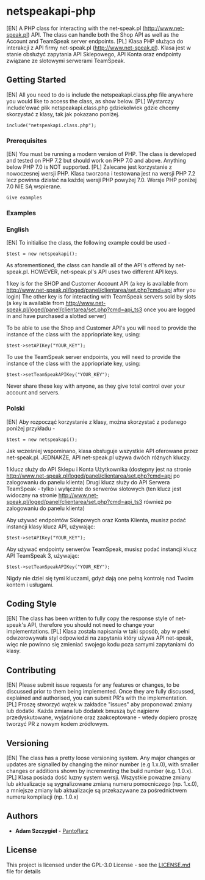 # netspeakapi-php

[EN] A PHP class for interacting with the net-speak.pl (http://www.net-speak.pl) API. The class can handle both the Shop API as well as the Account and TeamSpeak server endpoints.
[PL] Klasa PHP służąca do interakcji z API firmy net-speak.pl (http://www.net-speak.pl). Klasa jest w stanie obsłużyć zapytania API Sklepowego, API Konta oraz endpointy związane ze slotowymi serwerami TeamSpeak.

## Getting Started

[EN] All you need to do is include the netspeakapi.class.php file anywhere you would like to access the class, as show below.
[PL] Wystarczy include'ować plik netspeakapi.class.php gdziekolwiek gdzie chcemy skorzystać z klasy, tak jak pokazano poniżej.

```
include("netspeakapi.class.php");
```

### Prerequisites

[EN] You must be running a modern version of PHP. The class is developed and tested on PHP 7.2 but should work on PHP 7.0 and above. Anything below PHP 7.0 is NOT supported.
[PL] Zalecane jest korzystanie z nowoczesnej wersji PHP. Klasa tworzona i testowana jest na wersji PHP 7.2 lecz powinna działać na każdej wersji PHP powyżej 7.0. Wersje PHP poniżej 7.0 NIE SĄ wspierane.

```
Give examples
```

### Examples
### English

[EN] To initialise the class, the following example could be used -

```
$test = new netspeakapi();
```

As aforementioned, the class can handle all of the API's offered by net-speak.pl. HOWEVER, net-speak.pl's API uses two different API keys. 

1 key is for the SHOP and Customer Account API (a key is available from http://www.net-speak.pl/loged/panel/clientarea/set.php?cmd=api after you login)
The other key is for interacting with TeamSpeak servers sold by slots (a key is available from http://www.net-speak.pl/loged/panel/clientarea/set.php?cmd=api_ts3 once you are logged in and have purchased a slotted server)

To be able to use the Shop and Customer API's you will need to provide the instance of the class with the appriopriate key, using:

```
$test->setAPIKey("YOUR_KEY");
```

To use the TeamSpeak server endpoints, you will need to provide the instance of the class with the appriopriate key, using:

```
$test->setTeamSpeakAPIKey("YOUR_KEY");
```

Never share these key with anyone, as they give total control over your account and servers.

### Polski

[EN] Aby rozpocząć korzystanie z klasy, można skorzystać z podanego poniżej przykładu -

```
$test = new netspeakapi();
```

Jak wcześniej wspominano, klasa obsługuje wszystkie API oferowane przez net-speak.pl. JEDNAKŻE, API net-speak.pl używa dwóch różnych kluczy.

1 klucz służy do API Sklepu i Konta Użytkownika (dostępny jest na stronie http://www.net-speak.pl/loged/panel/clientarea/set.php?cmd=api po zalogowaniu do panelu klienta)
Drugi klucz służy do API Serwera TeamSpeak - tylko i wyłącznie do serwerów slotowych (ten klucz jest widoczny na stronie http://www.net-speak.pl/loged/panel/clientarea/set.php?cmd=api_ts3 również po zalogowaniu do panelu klienta)

Aby używać endpointów Sklepowych oraz Konta Klienta, musisz podać instancji klasy klucz API, używając:

```
$test->setAPIKey("YOUR_KEY");
```

Aby używać endpointy serwerów TeamSpeak, musisz podać instancji klucz API TeamSpeak 3, używając:

```
$test->setTeamSpeakAPIKey("YOUR_KEY");
```

Nigdy nie dziel się tymi kluczami, gdyż dają one pełną kontrolę nad Twoim kontem i usługami.

## Coding Style

[EN] The class has been written to fully copy the response style of net-speak's API, therefore you should not need to change your implementations.
[PL] Klasa została napisania w taki sposób, aby w pełni odwzorowywała styl odpowiedzi na zapytania który używa API net-speak, więc nie powinno się zmieniać swojego kodu poza samymi zapytaniami do klasy.

## Contributing

[EN] Please submit issue requests for any features or changes, to be discussed prior to them being implemented. Once they are fully discussed, explained and authorised, you can submit PR's with the implementation.
[PL] Proszę stworzyć wątek w zakładce "issues" aby proponować zmiany lub dodatki. Każda zmiana lub dodatek bmuszą być najpierw przedyskutowane, wyjaśnione oraz zaakceptowane - wtedy dopiero proszę tworzyć PR z nowym kodem zródłowym.

## Versioning

[EN] The class has a pretty loose versioning system. Any major changes or updates are signalled by changing the minor number (e.g 1.x.0), with smaller changes or additions shown by incrementing the build number (e.g. 1.0.x).
[PL] Klasa posiada dość luzny system wersji. Wszystkie poważne zmiany lub aktualizacje są sygnalizowane zmianą numeru pomocniczego (np. 1.x.0), a mniejsze zmiany lub aktualizacje są przekazywane za pośrednictwem numeru kompilacji (np. 1.0.x)

## Authors

* **Adam Szczygieł** - [Pantoflarz](https://github.com/Pantoflarz)


## License

This project is licensed under the GPL-3.0 License - see the [LICENSE.md](LICENSE.md) file for details
